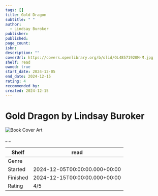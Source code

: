 ```yaml
---
tags: []
title: Gold Dragon
subtitle: " "
author:
  - Lindsay Buroker
publisher:
published:
page_count:
isbn:
description: ""
coverUrl: https://covers.openlibrary.org/b/olid/OL48571920M-M.jpg
shelf: read
owned: true
start_date: 2024-12-05
end_date: 2024-12-15
rating: 4
recommended_by:
created: 2024-12-15
---
```


# Gold Dragon by Lindsay Buroker

![Book Cover Art](https://covers.openlibrary.org/b/olid/OL48571920M-M.jpg)

_ _

| Shelf | read |
| --- | --- |
| Genre |  |
| Started | 2024-12-05T00:00:00.000+00:00 |
| Finished | 2024-12-15T00:00:00.000+00:00 |
| Rating | 4/5 |

